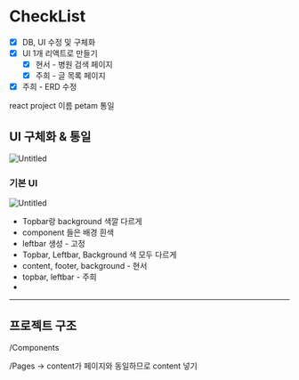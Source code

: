 # CheckList

- [x]  DB, UI 수정 및 구체화
- [x]  UI 1개 리액트로 만들기
    - [x]  현서 - 병원 검색 페이지
    - [x]  주희 - 글 목록 페이지
- [x]  주희 - ERD 수정

react project 이름 petam 통일

## UI 구체화 & 통일

![Untitled](https://user-images.githubusercontent.com/50352883/114846051-442a6e80-9e17-11eb-88f4-9d49063b492d.png)


### 기본 UI

![Untitled](https://user-images.githubusercontent.com/50352883/114846138-59070200-9e17-11eb-9e03-ecc5a4ea6c64.png)

- Topbar랑 background 색깔 다르게
- component 들은 배경 흰색
- leftbar 생성 - 고정
- Topbar, Leftbar, Background 색 모두 다르게
- content, footer, background - 현서
- topbar, leftbar - 주희
- 
---

## 프로젝트 구조

/Components

/Pages → content가 페이지와 동일하므로 content 넣기
